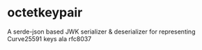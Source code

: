 octetkeypair
============

A serde-json based JWK serializer & deserializer for representing Curve25591 keys ala rfc8037



